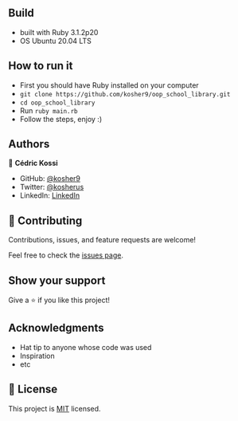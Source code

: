 ## Build

- built with Ruby 3.1.2p20
- OS Ubuntu 20.04 LTS

## How to run it
- First you should have Ruby installed on your computer
- `git clone https://github.com/kosher9/oop_school_library.git`
- `cd oop_school_library`
- Run `ruby main.rb`
- Follow the steps, enjoy :)

## Authors

👤 **Cédric Kossi**

- GitHub: [@kosher9](https://github.com/kosher9)
- Twitter: [@kosherus](https://twitter.com/kosherus)
- LinkedIn: [LinkedIn](https://linkedin.com/in/lionel-c%C3%A9dric-kossi-323042172)

## 🤝 Contributing

Contributions, issues, and feature requests are welcome!

Feel free to check the [issues page](../../issues/).

## Show your support

Give a ⭐️ if you like this project!

## Acknowledgments

- Hat tip to anyone whose code was used
- Inspiration
- etc

## 📝 License

This project is [MIT](./MIT.md) licensed.
